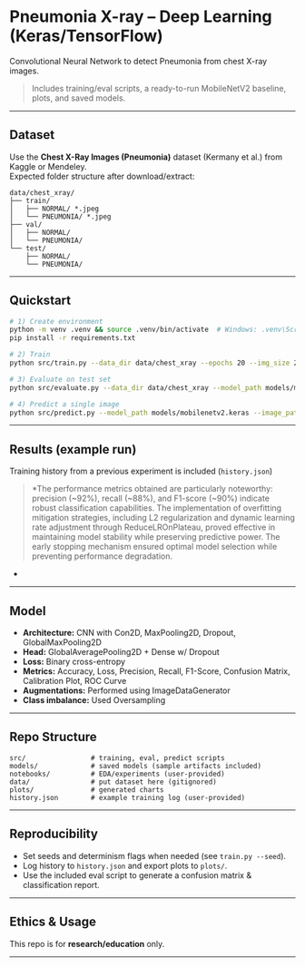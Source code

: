# Pneumonia X-ray – Deep Learning (Keras/TensorFlow)

Convolutional Neural Network to detect Pneumonia from chest X-ray images.  

> Includes training/eval scripts, a ready-to-run MobileNetV2 baseline, plots, and saved models.

---

## Dataset
Use the **Chest X-Ray Images (Pneumonia)** dataset (Kermany et al.) from Kaggle or Mendeley.  
Expected folder structure after download/extract:

```
data/chest_xray/
├── train/
│   ├── NORMAL/ *.jpeg
│   └── PNEUMONIA/ *.jpeg
├── val/
│   ├── NORMAL/
│   └── PNEUMONIA/
└── test/
    ├── NORMAL/
    └── PNEUMONIA/
```

---

## Quickstart

```bash
# 1) Create environment
python -m venv .venv && source .venv/bin/activate  # Windows: .venv\Scripts\activate
pip install -r requirements.txt

# 2) Train
python src/train.py --data_dir data/chest_xray --epochs 20 --img_size 224 --batch 32 --model_out models/mobilenetv2.keras

# 3) Evaluate on test set
python src/evaluate.py --data_dir data/chest_xray --model_path models/mobilenetv2.keras

# 4) Predict a single image
python src/predict.py --model_path models/mobilenetv2.keras --image_path path/to/xray.jpg
```

---

## Results (example run)
Training history from a previous experiment is included (`history.json`)

> *The performance metrics obtained are particularly noteworthy: precision (~92%), recall (~88%), and F1-score (~90%) indicate robust classification capabilities. The implementation of overfitting mitigation strategies, including L2 regularization and dynamic learning rate adjustment through ReduceLROnPlateau, proved effective in maintaining model stability while preserving predictive power. The early stopping mechanism ensured optimal model selection while preventing performance degradation.
*

---

## Model
- **Architecture:** CNN with Con2D, MaxPooling2D, Dropout, GlobalMaxPooling2D  
- **Head:** GlobalAveragePooling2D + Dense w/ Dropout  
- **Loss:** Binary cross-entropy  
- **Metrics:** Accuracy, Loss, Precision, Recall, F1-Score, Confusion Matrix, Calibration Plot, ROC Curve
- **Augmentations:** Performed using ImageDataGenerator  
- **Class imbalance:** Used Oversampling  

---

## Repo Structure
```
src/                # training, eval, predict scripts
models/             # saved models (sample artifacts included)
notebooks/          # EDA/experiments (user-provided)
data/               # put dataset here (gitignored)
plots/              # generated charts
history.json        # example training log (user-provided)
```

---

## Reproducibility
- Set seeds and determinism flags when needed (see `train.py --seed`).  
- Log history to `history.json` and export plots to `plots/`.  
- Use the included eval script to generate a confusion matrix & classification report.  

---

## Ethics & Usage
This repo is for **research/education** only.  

---
